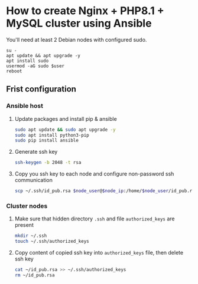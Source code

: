 # How to create Nginx + PHP8.1 + MySQL cluster using Ansible

You'll need at least 2 Debian nodes with configured sudo.
```
su -
apt update && apt upgrade -y
apt install sudo
usermod -aG sudo $user
reboot
```

## Frist configuration
### **Ansible host**
1. Update packages and install pip & ansible
    ```bash
    sudo apt update && sudo apt upgrade -y
    sudo apt install python3-pip
    sudo pip install ansible
    ```
2. Generate ssh key
    ```bash
    ssh-keygen -b 2048 -t rsa
    ```
3. Copy you ssh key to each node and configure non-password ssh communication
    ```bash
    scp ~/.ssh/id_pub.rsa $node_user@$node_ip:/home/$node_user/id_pub.rsa
    ```
### **Cluster nodes**
1. Make sure that hidden directory `.ssh` and file `authorized_keys` are present
    ```bash
    mkdir ~/.ssh
    touch ~/.ssh/authorized_keys
    ```
2. Copy content of copied ssh key into `authorized_keys` file, then delete ssh key
    ```bash
    cat ~/id_pub.rsa >> ~/.ssh/authorized_keys
    rm ~/id_pub.rsa
    ```
